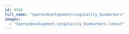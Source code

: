 ```yaml
---
id: 4416
full_name: "tperezdevelopment/singularity_biomarkers"
images: 
  - "tperezdevelopment-singularity_biomarkers-latest"
---
```

